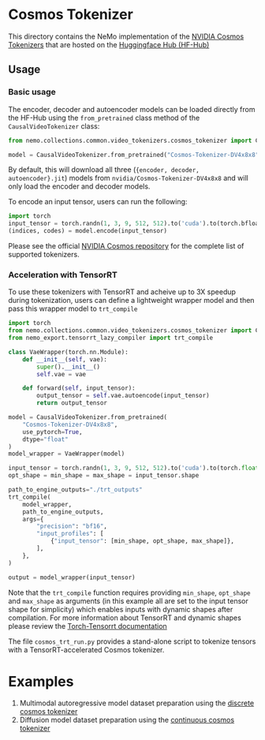 # Cosmos Tokenizer

This directory contains the NeMo implementation of the [NVIDIA Cosmos Tokenizers](https://github.com/NVIDIA/Cosmos-Tokenizer)
that are hosted on the [Huggingface Hub (HF-Hub)](https://huggingface.co/nvidia/)

## Usage

### Basic usage

The encoder, decoder and autoencoder models can be loaded directly from the HF-Hub using the `from_pretrained` class method
of the `CausalVideoTokenizer` class:

```python
from nemo.collections.common.video_tokenizers.cosmos_tokenizer import CausalVideoTokenizer

model = CausalVideoTokenizer.from_pretrained("Cosmos-Tokenizer-DV4x8x8")
```

By default, this will download all three (`{encoder, decoder, autoencoder}.jit`) models from `nvidia/Cosmos-Tokenizer-DV4x8x8`
and will only load the encoder and decoder models.

To encode an input tensor, users can run the following:

```python
import torch
input_tensor = torch.randn(1, 3, 9, 512, 512).to('cuda').to(torch.bfloat16)
(indices, codes) = model.encode(input_tensor)
```

Please see the official [NVIDIA Cosmos repository](https://github.com/NVIDIA/Cosmos-Tokenizer)
for the complete list of supported tokenizers.

### Acceleration with TensorRT

To use these tokenizers with TensorRT and acheive up to 3X speedup during tokenization,
users can define a lightweight wrapper model and then pass this wrapper model to `trt_compile`

```python
import torch
from nemo.collections.common.video_tokenizers.cosmos_tokenizer import CausalVideoTokenizer
from nemo_export.tensorrt_lazy_compiler import trt_compile

class VaeWrapper(torch.nn.Module):
    def __init__(self, vae):
        super().__init__()
        self.vae = vae

    def forward(self, input_tensor):
        output_tensor = self.vae.autoencode(input_tensor)
        return output_tensor

model = CausalVideoTokenizer.from_pretrained(
    "Cosmos-Tokenizer-DV4x8x8", 
    use_pytorch=True, 
    dtype="float"
)
model_wrapper = VaeWrapper(model)

input_tensor = torch.randn(1, 3, 9, 512, 512).to('cuda').to(torch.float)
opt_shape = min_shape = max_shape = input_tensor.shape

path_to_engine_outputs="./trt_outputs"
trt_compile(
    model_wrapper,
    path_to_engine_outputs,
    args={
        "precision": "bf16",
        "input_profiles": [
            {"input_tensor": [min_shape, opt_shape, max_shape]},
        ],
    },
)

output = model_wrapper(input_tensor)
```

Note that the `trt_compile` function requires
providing `min_shape`, `opt_shape` and `max_shape`
as arguments (in this example all are set to the input tensor shape for simplicity) which enables inputs with dynamic shapes after compilation.
For more information about TensorRT and dynamic shapes please review the [Torch-Tensorrt documentation](https://pytorch.org/TensorRT/user_guide/dynamic_shapes.html)

The file `cosmos_trt_run.py` provides a stand-alone script to tokenize tensors with a TensorRT-accelerated
Cosmos tokenizer.

# Examples

1. Multimodal autoregressive model dataset preparation using the [discrete cosmos tokenizer](../../../../nemo/collections/multimodal_autoregressive/data/README.md)
2. Diffusion model dataset preparation using the [continuous cosmos tokenizer](../../diffusion/data/readme.rst)
